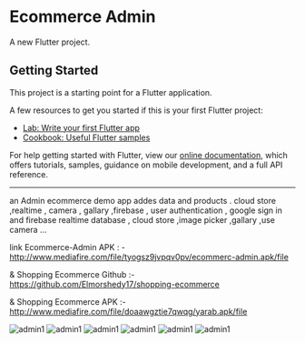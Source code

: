 # Ecommerce Admin

A new Flutter project.

## Getting Started

This project is a starting point for a Flutter application.

A few resources to get you started if this is your first Flutter project:

- [Lab: Write your first Flutter app](https://flutter.dev/docs/get-started/codelab)
- [Cookbook: Useful Flutter samples](https://flutter.dev/docs/cookbook)

For help getting started with Flutter, view our 
[online documentation](https://flutter.dev/docs), which offers tutorials, 
samples, guidance on mobile development, and a full API reference.


-----------------
an Admin ecommerce demo app addes data and products . cloud store ,realtime  , camera , gallary ,firebase , user authentication , google sign in and firebase realtime database , cloud store ,image picker ,gallary ,use camera ...

link Ecommerce-Admin APK : - http://www.mediafire.com/file/tyogsz9jvpqv0pv/ecommerc-admin.apk/file 

& Shopping Ecommerce Github :- https://github.com/Elmorshedy17/shopping-ecommerce

& Shopping Ecommerce APK :- http://www.mediafire.com/file/doaawgztie7qwqg/yarab.apk/file



![admin1](https://github.com/Elmorshedy17/Ecommerce-Admin/blob/master/admin/admin1.png)
![admin1](https://github.com/Elmorshedy17/Ecommerce-Admin/blob/master/admin/admin2.png)
![admin1](https://github.com/Elmorshedy17/Ecommerce-Admin/blob/master/admin/admin3.png)
![admin1](https://github.com/Elmorshedy17/Ecommerce-Admin/blob/master/admin/admin4.png)
![admin1](https://github.com/Elmorshedy17/Ecommerce-Admin/blob/master/admin/admin5.png)
![admin1](https://github.com/Elmorshedy17/Ecommerce-Admin/blob/master/admin/admin6.png)
